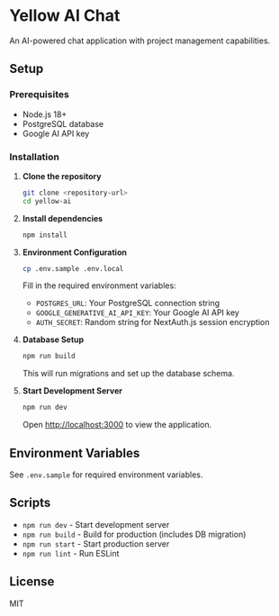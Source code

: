 # Yellow AI Chat

An AI-powered chat application with project management capabilities.

## Setup

### Prerequisites

- Node.js 18+
- PostgreSQL database
- Google AI API key

### Installation

1. **Clone the repository**

   ```bash
   git clone <repository-url>
   cd yellow-ai
   ```

2. **Install dependencies**

   ```bash
   npm install
   ```

3. **Environment Configuration**

   ```bash
   cp .env.sample .env.local
   ```

   Fill in the required environment variables:

   - `POSTGRES_URL`: Your PostgreSQL connection string
   - `GOOGLE_GENERATIVE_AI_API_KEY`: Your Google AI API key
   - `AUTH_SECRET`: Random string for NextAuth.js session encryption

4. **Database Setup**

   ```bash
   npm run build
   ```

   This will run migrations and set up the database schema.

5. **Start Development Server**

   ```bash
   npm run dev
   ```

   Open [http://localhost:3000](http://localhost:3000) to view the application.

## Environment Variables

See `.env.sample` for required environment variables.

## Scripts

- `npm run dev` - Start development server
- `npm run build` - Build for production (includes DB migration)
- `npm run start` - Start production server
- `npm run lint` - Run ESLint

## License

MIT
